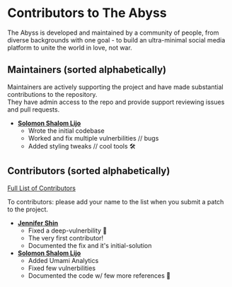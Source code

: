 Contributors to The Abyss
============================
The Abyss is developed and maintained by a community of people, from diverse backgrounds with one goal - to build an ultra-minimal social media platform to unite the world in love, not war.

Maintainers (sorted alphabetically)
---------------------------------------
Maintainers are actively supporting the project and have made substantial contributions to the repository.<br>
They have admin access to the repo and provide support reviewing issues and pull requests.

* **[Solomon Shalom Lijo](https://github.com/solomonshalom)**
   * Wrote the initial codebase
   * Worked and fix multiple vulnerbilities // bugs
   * Added styling tweaks // cool tools 🛠️

Contributors  (sorted alphabetically)
-------------------------------------
[Full List of Contributors](https://github.com/solomonshalom/the-abyss/graphs/contributors)

To contributors: please add your name to the list when you submit a patch to the project.

* **[Jennifer Shin](https://github.com/jennifershinshin)**
   * Fixed a deep-vulnerbility 🔐
   * The very first contributor!
   * Documented the fix and it's initial-solution
* **[Solomon Shalom Lijo](https://github.com/solomonshalom)**
   * Added Umami Analytics
   * Fixed few vulnerbilities
   * Documented the code w/ few more references 📄
